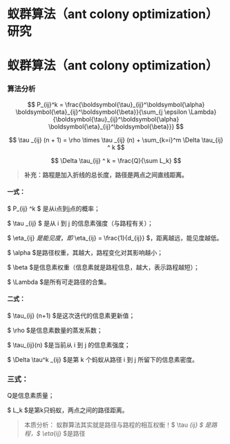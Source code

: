<head>
    <script src="https://cdn.mathjax.org/mathjax/latest/MathJax.js?config=TeX-AMS-MML_HTMLorMML" type="text/javascript"></script>
    <script type="text/x-mathjax-config">
        MathJax.Hub.Config({
            tex2jax: {
            skipTags: ['script', 'noscript', 'style', 'textarea', 'pre'],
            inlineMath: [['$','$']]
            }
        });
    </script>
</head>

# 蚁群算法（ant colony optimization）研究

# 蚁群算法（ant colony optimization）

### 算法分析

$$
P_{ij}^k = \frac{\boldsymbol{\tau}_{ij}^\boldsymbol{\alpha} \boldsymbol{\eta}_{ij}^\boldsymbol{\beta}}{\sum_{j \epsilon \Lambda}{\boldsymbol{\tau}_{ij}^\boldsymbol{\alpha} \boldsymbol{\eta}_{ij}^\boldsymbol{\beta}}}
$$


$$
\tau _{ij} (n + 1) = \rho \times \tau _{ij} (n) + \sum_{k=i}^m \Delta \tau_{ij} ^ k
$$

$$
\Delta \tau_{ij} ^ k = \frac{Q}{\sum L_k}
$$


> **补充：路程是加入折线的总长度，路径是两点之间直线距离。**

#### 一式：

$ P_{ij} ^k $ 是从i点到j点的概率；

$ \tau _{ij} $ 是从 i 到 j 的信息素强度（与路程有关）；

$ \eta_{ij} $是能见度，即$ \eta_{ij} = \frac{1}{d_{ij}} $，距离越远，能见度越低。

$ \alpha $是路径权重，其越大，路程变化对其影响越小；

$ \beta $是信息素权重（信息素就是路程信息，越大，表示路程越短）；

$ \Lambda $是所有可走路径的合集。

#### 二式：

$ \tau_{ij} (n+1) $是这次迭代的信息素更新值；

$ \rho $是信息素数量的蒸发系数；

$ \tau_{ij}(n) $是当前从 i 到 j 的信息素强度；

$ \Delta \tau^k _{ij} $是第 k 个蚂蚁从路径 i 到 j 所留下的信息素密度。

### 三式：

Q是信息素质量；

$ L_k $是第k只蚂蚁，两点之间的路径距离。

> 本质分析： 蚁群算法其实就是路径与路程的相互权衡！$ \tau _{ij} $ 是路程，$ \eta_{ij} $是路径